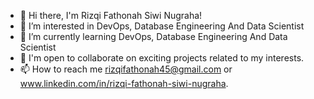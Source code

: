 - 👋 Hi there, I'm Rizqi Fathonah Siwi Nugraha! 
- 👀 I’m interested in DevOps, Database Engineering And Data Scientist
- 🌱 I’m currently learning DevOps, Database Engineering And Data Scientist
- 💞️ I'm open to collaborate on exciting projects related to my interests.
- 📫 How to reach me rizqifathonah45@gmail.com or www.linkedin.com/in/rizqi-fathonah-siwi-nugraha.

<!---
RIZQIFATHONAHSIWINUGRAHA/RIZQIFATHONAHSIWINUGRAHA is a ✨ special ✨ repository because its `README.md` (this file) appears on your GitHub profile.
You can click the Preview link to take a look at your changes.
--->
